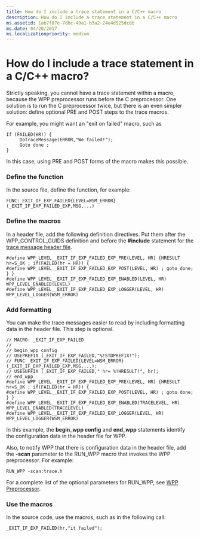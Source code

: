 ```yaml
---
title: How do I include a trace statement in a C/C++ macro
description: How do I include a trace statement in a C/C++ macro
ms.assetid: 1ab7f87e-7dbc-49a1-b3a2-24e4d525dc8b
ms.date: 04/20/2017
ms.localizationpriority: medium
---
```


# How do I include a trace statement in a C/C++ macro?


Strictly speaking, you cannot have a trace statement within a macro, because the WPP preprocessor runs before the C preprocessor. One solution is to run the C preprocessor twice, but there is an even simpler solution: define optional PRE and POST steps to the trace macros.

For example, you might want an "exit on failed" macro, such as

```
If (FAILED(HR)) {
     DoTraceMessage(ERROR,"We failed!");
     Goto done ;
} 
```

In this case, using PRE and POST forms of the macro makes this possible.

### <span id="define_the_function"></span><span id="DEFINE_THE_FUNCTION"></span>Define the function

In the source file, define the function, for example:

```
FUNC:_EXIT_IF_EXP_FAILED{LEVEL=WSM_ERROR}(_EXIT_IF_EXP_FAILED_EXP,MSG,...)
```

### <span id="define_the_macros"></span><span id="DEFINE_THE_MACROS"></span>Define the macros

In a header file, add the following definition directives. Put them after the WPP\_CONTROL\_GUIDS definition and before the **\#include** statement for the [trace message header file](trace-message-header-file.md).

```
#define WPP_LEVEL__EXIT_IF_EXP_FAILED_EXP_PRE(LEVEL, HR) {HRESULT hr=S_OK ; if(FAILED(hr = HR)) {
#define WPP_LEVEL__EXIT_IF_EXP_FAILED_EXP_POST(LEVEL, HR) ; goto done; } }
#define WPP_LEVEL__EXIT_IF_EXP_FAILED_EXP_ENABLED(LEVEL, HR) WPP_LEVEL_ENABLED(LEVEL)
#define WPP_LEVEL__EXIT_IF_EXP_FAILED_EXP_LOGGER(LEVEL, HR) WPP_LEVEL_LOGGER(WSM_ERROR)
```

### <span id="add_formatting"></span><span id="ADD_FORMATTING"></span>Add formatting

You can make the trace messages easier to read by including formatting data in the header file. This step is optional.

```
// MACRO: _EXIT_IF_EXP_FAILED
//
// begin_wpp config
// USEPREFIX (_EXIT_IF_EXP_FAILED,"%!STDPREFIX!");
// FUNC _EXIT_IF_EXP_FAILED{LEVEL=WSM_ERROR}(_EXIT_IF_EXP_FAILED_EXP,MSG,...);
// USESUFFIX (_EXIT_IF_EXP_FAILED," hr= %!HRESULT!", hr);
// end_wpp
#define WPP_LEVEL__EXIT_IF_EXP_FAILED_EXP_PRE(LEVEL, HR) {HRESULT hr=S_OK ; if(FAILED(hr = HR)) {
#define WPP_LEVEL__EXIT_IF_EXP_FAILED_EXP_POST(LEVEL, HR) ; goto done; } }
#define WPP_LEVEL__EXIT_IF_EXP_FAILED_EXP_ENABLED(TRACELEVEL, HR) WPP_LEVEL_ENABLED(TRACELEVEL)
#define WPP_LEVEL__EXIT_IF_EXP_FAILED_EXP_LOGGER(LEVEL, HR) WPP_LEVEL_LOGGER(WSM_ERROR)
```

In this example, the **begin\_wpp config** and **end\_wpp** statements identify the configuration data in the header file for WPP.

Also, to notify WPP that there is configuration data in the header file, add the **-scan** parameter to the RUN\_WPP macro that invokes the WPP preprocessor. For example:

```
RUN_WPP -scan:trace.h
```

For a complete list of the optional parameters for RUN\_WPP, see [WPP Preprocessor](wpp-preprocessor.md).

### <span id="use_the_macros"></span><span id="USE_THE_MACROS"></span>Use the macros

In the source code, use the macros, such as in the following call:

```
_EXIT_IF_EXP_FAILED(hr,"it failed");
```

 

 






